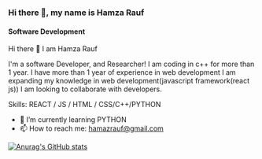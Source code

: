 ### Hi there 👋, my name is Hamza Rauf
#### Software Development 
Hi there 👋 I am Hamza Rauf

I'm a software Developer, and Researcher! I am coding in c++ for more than 1 year. I have more than 1 year of  experience in  web development I am expanding my knowledge in web development(javascript framework(react js)) I am looking to collaborate with developers.

Skills:  REACT / JS / HTML / CSS/C++/PYTHON 

- 🌱 I’m currently learning PYTHON 
- 📫 How to reach me: hamazrauf@gmail.com 



[![Anurag's GitHub stats](https://github-readme-stats.vercel.app/api?username=HafizHamzaRauf)](https://github.com/HafizHamzaRauf/github-readme-stats)
